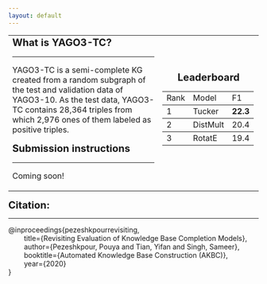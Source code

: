 ```yaml
---
layout: default
---
```

<div class="menu-container noselect">
   <table class="content-table">
      <tr>
        <td style="width:60%;" align="left">
        <font style="font-size:20px"><b>What is YAGO3-TC?</b></font>
         <hr>
        <p class="text right-align text-large add-top-margin" style="width:100%;">
        YAGO3-TC is a semi-complete KG created from a random subgraph of the test and validation data of YAGO3-10. As the test        data, YAGO3-TC contains 28,364 triples from which 2,976 ones of them labeled as positive triples. 
        </p>
        <font style="font-size:20px"><b>Submission instructions</b></font>
          <hr>
        <p class="text right-align text-large add-top-margin" style="width:100%;">
        Coming soon!
        </p>
        </td>
        <td align="center">
            <font style="font-size:20px"><b>Leaderboard</b></font>
                 <table class="content-table" rules="rows">
                    <tr>
                       <td>
                           Rank
                       </td> 
                       <td>
                           Model
                       </td> 
                       <td>
                           F1
                       </td> 
                    </tr>
                    <tr>
                       <td>
                           1
                       </td> 
                       <td>
                           Tucker
                       </td> 
                       <td>
                           <b>22.3</b>
                       </td> 
                    </tr>
                    <tr>
                       <td>
                           2
                       </td> 
                       <td>
                           DistMult
                       </td> 
                       <td>
                           20.4
                       </td> 
                    </tr>
                    <tr>
                       <td>
                           3
                       </td> 
                       <td>
                           RotatE
                       </td> 
                       <td>
                           19.4
                       </td> 
                    </tr>
                 </table>
         </td> 
      </tr>
   </table>
</div>

<font style="font-size:20px"><b>Citation:</b></font>
***
<p>
@inproceedings{pezeshkpourrevisiting, <br>
  &nbsp;&nbsp;&nbsp;&nbsp;&nbsp;&nbsp;&nbsp; title={Revisiting Evaluation of Knowledge Base Completion Models},<br>
  &nbsp;&nbsp;&nbsp;&nbsp;&nbsp;&nbsp;&nbsp; author={Pezeshkpour, Pouya and Tian, Yifan and Singh, Sameer},<br>
  &nbsp;&nbsp;&nbsp;&nbsp;&nbsp;&nbsp;&nbsp; booktitle={Automated Knowledge Base Construction (AKBC)},<br>
  &nbsp;&nbsp;&nbsp;&nbsp;&nbsp;&nbsp;&nbsp; year={2020}<br>   
}   
</p>
